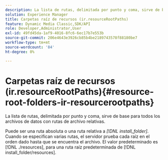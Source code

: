 ```yaml
---
description: La lista de rutas, delimitada por punto y coma, sirve de base para todos los archivos de datos con rutas de archivo relativas.
solution: Experience Manager
title: Carpetas raíz de recursos (ir.resourceRootPaths)
feature: Dynamic Media Classic,SDK/API
role: Developer,Administrator,User
exl-id: 49fd45da-1af9-4016-8fc6-6ec17b7e553b
source-git-commit: 206e4643e3926cb85b4be2189743578f88180be7
workflow-type: tm+mt
source-wordcount: '84'
ht-degree: 0%

---
```


# Carpetas raíz de recursos (ir.resourceRootPaths){#resource-root-folders-ir-resourcerootpaths}

La lista de rutas, delimitada por punto y coma, sirve de base para todos los archivos de datos con rutas de archivo relativas.

Puede ser una ruta absoluta o una ruta relativa a *[!DNL install_folder]*. Cuando se especifican varias rutas, el servidor prueba cada raíz en el orden dado hasta que se encuentra el archivo. El valor predeterminado es [!DNL ./resources], para una ruta raíz predeterminada de [!DNL install_folder/resources].
